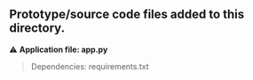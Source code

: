 ## Prototype/source code files added to this directory.

⚠ **Application file: app.py**

> Dependencies: requirements.txt
